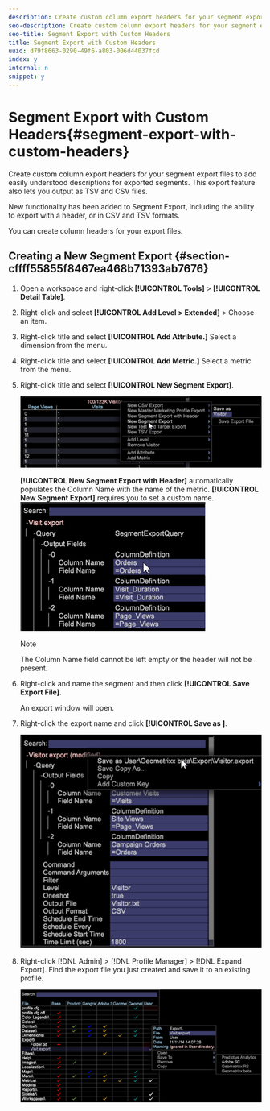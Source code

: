 ```yaml
---
description: Create custom column export headers for your segment export files to add easily understood descriptions for exported segments. This export feature also lets you output as TSV and CSV files.
seo-description: Create custom column export headers for your segment export files to add easily understood descriptions for exported segments. This export feature also lets you output as TSV and CSV files.
seo-title: Segment Export with Custom Headers
title: Segment Export with Custom Headers
uuid: d79f8663-0290-49f6-a803-006d44037fcd
index: y
internal: n
snippet: y
---
```


# Segment Export with Custom Headers{#segment-export-with-custom-headers}

Create custom column export headers for your segment export files to add easily understood descriptions for exported segments. This export feature also lets you output as TSV and CSV files.

New functionality has been added to Segment Export, including the ability to export with a header, or in CSV and TSV formats.

You can create column headers for your export files.

## Creating a New Segment Export {#section-cffff55855f8467ea468b71393ab7676}

1. Open a workspace and right-click **[!UICONTROL Tools]** > **[!UICONTROL Detail Table]**. 

1. Right-click and select **[!UICONTROL Add Level > Extended]** > Choose an item. 
1. Right-click title and select **[!UICONTROL Add Attribute.]** Select a dimension from the menu. 

1. Right-click title and select **[!UICONTROL Add Metric.]** Select a metric from the menu. 

1. Right-click title and select **[!UICONTROL New Segment Export]**.

   ![](assets/segment_export_headers.png)

   **[!UICONTROL New Segment Export with Header]** automatically populates the Column Name with the name of the metric. **[!UICONTROL New Segment Export]** requires you to set a custom name. ![](assets/segment_export_with_headers.png)

   >[!NOTE]
   >
   >The Column Name field cannot be left empty or the header will not be present.

1. Right-click and name the segment and then click **[!UICONTROL Save Export File]**.

   An export window will open. 

1. Right-click the export name and click **[!UICONTROL Save as <export filename>]**.

   ![](assets/segment_export_headers_7.png)

1. Right-click [!DNL Admin] > [!DNL Profile Manager] > [!DNL Expand Export]. Find the export file you just created and save it to an existing profile.

   ![](assets/segment_export_headers_8.png)

